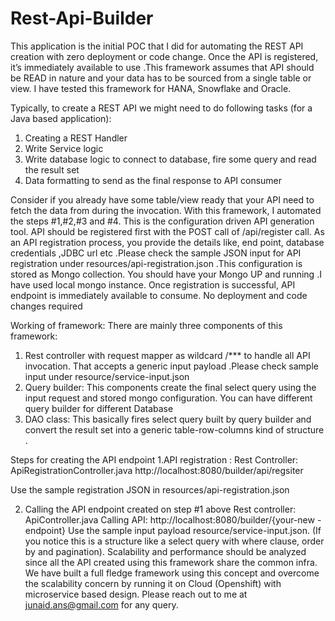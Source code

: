 # Rest-Api-Builder
This application is the initial POC that I did for automating the REST API creation with zero deployment or code change. Once the API is registered, it’s immediately available to use .This framework assumes that API should be READ in nature and your data has to be sourced from a single table or view. I have tested this framework for HANA, Snowflake and Oracle.

Typically, to create a REST API we might need to do following tasks (for a Java based application):
1.	Creating a REST Handler
2.	Write Service logic
3.	Write database logic to connect to database, fire some query and read the result set
4.	Data formatting to send as the final response to API consumer

Consider if you already have some table/view ready that your API need to fetch the data from during the invocation. With this framework, I automated the steps #1,#2,#3 and #4. This is the configuration driven API generation tool. API should be registered first with the POST call of /api/register call. As an API registration process, you provide the details like, end point, database credentials ,JDBC url etc .Please check the sample JSON input for API registration under resources/api-registration.json .This configuration is stored as Mongo collection. You should have your Mongo UP and running .I have used local mongo instance. Once registration is successful, API endpoint is immediately available to consume. No deployment and code changes required

Working of framework:
There are mainly three components of this framework:
1.	Rest controller with request mapper as wildcard /*** to handle all API invocation. That accepts a generic input payload .Please check sample input under resource/service-input.json
2.	Query builder: This components create the final select query using the input request and stored mongo configuration. You can have different query builder for different Database
3.	DAO class: This basically fires select query built by query builder and convert the result set into a generic table-row-columns kind of structure .

Steps for creating the API endpoint
1.API registration :
Rest Controller: ApiRegistrationController.java
http://localhost:8080/builder/api/regsiter

Use the sample registration JSON in resources/api-registration.json

2. Calling the API endpoint created on step #1 above
Rest controller: ApiController.java
Calling API:
http://localhost:8080/builder/{your-new -endpoint}
Use the sample input payload resource/service-input.json. (If you notice this is a structure like a select query with where clause, order by and pagination). Scalability and performance should be analyzed since all the API created using this framework share the common infra. We have built a full fledge framework using this concept and overcome the scalability concern by running it on Cloud (Openshift) with microservice based design. Please reach out to me at junaid.ans@gmail.com for any query.


